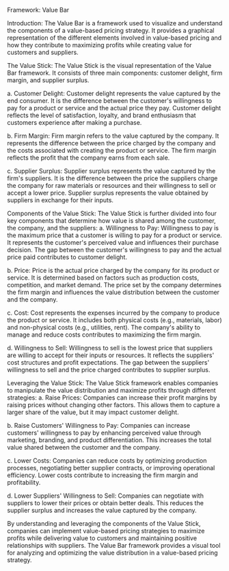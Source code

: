 Framework: Value Bar

Introduction:
The Value Bar is a framework used to visualize and understand the components of a value-based pricing strategy. It provides a graphical representation of the different elements involved in value-based pricing and how they contribute to maximizing profits while creating value for customers and suppliers.

The Value Stick:
The Value Stick is the visual representation of the Value Bar framework. It consists of three main components: customer delight, firm margin, and supplier surplus.

a. Customer Delight: Customer delight represents the value captured by the end consumer. It is the difference between the customer's willingness to pay for a product or service and the actual price they pay. Customer delight reflects the level of satisfaction, loyalty, and brand enthusiasm that customers experience after making a purchase.

b. Firm Margin: Firm margin refers to the value captured by the company. It represents the difference between the price charged by the company and the costs associated with creating the product or service. The firm margin reflects the profit that the company earns from each sale.

c. Supplier Surplus: Supplier surplus represents the value captured by the firm's suppliers. It is the difference between the price the suppliers charge the company for raw materials or resources and their willingness to sell or accept a lower price. Supplier surplus represents the value obtained by suppliers in exchange for their inputs.

Components of the Value Stick:
The Value Stick is further divided into four key components that determine how value is shared among the customer, the company, and the suppliers:
a. Willingness to Pay: Willingness to pay is the maximum price that a customer is willing to pay for a product or service. It represents the customer's perceived value and influences their purchase decision. The gap between the customer's willingness to pay and the actual price paid contributes to customer delight.

b. Price: Price is the actual price charged by the company for its product or service. It is determined based on factors such as production costs, competition, and market demand. The price set by the company determines the firm margin and influences the value distribution between the customer and the company.

c. Cost: Cost represents the expenses incurred by the company to produce the product or service. It includes both physical costs (e.g., materials, labor) and non-physical costs (e.g., utilities, rent). The company's ability to manage and reduce costs contributes to maximizing the firm margin.

d. Willingness to Sell: Willingness to sell is the lowest price that suppliers are willing to accept for their inputs or resources. It reflects the suppliers' cost structures and profit expectations. The gap between the suppliers' willingness to sell and the price charged contributes to supplier surplus.

Leveraging the Value Stick:
The Value Stick framework enables companies to manipulate the value distribution and maximize profits through different strategies:
a. Raise Prices: Companies can increase their profit margins by raising prices without changing other factors. This allows them to capture a larger share of the value, but it may impact customer delight.

b. Raise Customers' Willingness to Pay: Companies can increase customers' willingness to pay by enhancing perceived value through marketing, branding, and product differentiation. This increases the total value shared between the customer and the company.

c. Lower Costs: Companies can reduce costs by optimizing production processes, negotiating better supplier contracts, or improving operational efficiency. Lower costs contribute to increasing the firm margin and profitability.

d. Lower Suppliers' Willingness to Sell: Companies can negotiate with suppliers to lower their prices or obtain better deals. This reduces the supplier surplus and increases the value captured by the company.

By understanding and leveraging the components of the Value Stick, companies can implement value-based pricing strategies to maximize profits while delivering value to customers and maintaining positive relationships with suppliers. The Value Bar framework provides a visual tool for analyzing and optimizing the value distribution in a value-based pricing strategy.
